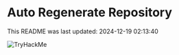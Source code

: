 # Auto Regenerate Repository

This README was last updated: 2024-12-19 02:13:40

 ![TryHackMe](https://tryhackme.com/badge/533634)